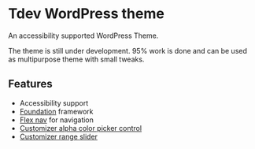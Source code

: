 # Tdev WordPress theme
An accessibility supported WordPress Theme.

The theme is still under development. 95% work is done and can be used as multipurpose theme with small tweaks.

## Features

  * Accessibility support
  * [Foundation](https://github.com/foundation/foundation-sites") framework
  * [Flex nav](https://github.com/mrjasonweaver/flexnav) for navigation
  * [Customizer alpha color picker control](https://github.com/BraadMartin/components/tree/master/customizer/alpha-color-picker)
  * [Customizer range slider](https://github.com/soderlind/class-customizer-range-value-control)
